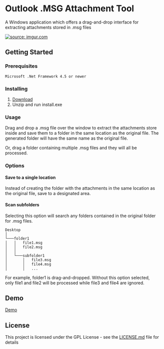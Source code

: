 # Outlook .MSG Attachment Tool

A Windows application which offers a drag-and-drop interface for extracting attachments stored in .msg files

<a href="https://imgur.com/AfzFZUz"><img src="https://i.imgur.com/AfzFZUz.gif" title="source: imgur.com" /></a>

## Getting Started

### Prerequisites

```
Microsoft .Net Framework 4.5 or newer
```

### Installing

1) <a href="https://github.com/ethanfann/Outlook-MSG-Attachment-Tool/releases/download/v1/OutlookMSGAttachmentTool.zip">Download</a>
2) Unzip and run install.exe 

### Usage

Drag and drop a .msg file over the window to extract the attachments store inside and save them to a folder in the same location as the original file. The generated folder will have the same name as the original file.

Or, drag a folder containing multiple .msg files and they will all be processed.

### Options

#### Save to a single location
Instead of creating the folder with the attachments in the same location as the original file, save to a designated area.

#### Scan subfolders
Selecting this option will search any folders contained in the original folder for .msg files.

```
Desktop  
│
└───folder1
│   │   file1.msg
│   │   file2.msg
│   │
│   └───subfolder1
│       │   file3.msg
│       │   file4.msg
│       │   ...

```
For example, folder1 is drag-and-dropped. Without this option selected, only file1 and file2 will be processed while file3 and file4 are ignored.

## Demo

<a href="https://youtu.be/wixZePLY4nc">Demo</a>


## License

This project is licensed under the GPL License - see the [LICENSE.md](LICENSE.md) file for details


